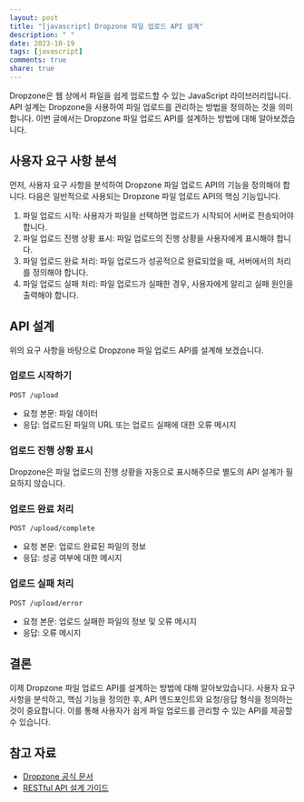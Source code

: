 ```yaml
---
layout: post
title: "[javascript] Dropzone 파일 업로드 API 설계"
description: " "
date: 2023-10-19
tags: [javascript]
comments: true
share: true
---
```


Dropzone은 웹 상에서 파일을 쉽게 업로드할 수 있는 JavaScript 라이브러리입니다. API 설계는 Dropzone을 사용하여 파일 업로드를 관리하는 방법을 정의하는 것을 의미합니다. 이번 글에서는 Dropzone 파일 업로드 API를 설계하는 방법에 대해 알아보겠습니다.

## 사용자 요구 사항 분석

먼저, 사용자 요구 사항을 분석하여 Dropzone 파일 업로드 API의 기능을 정의해야 합니다. 다음은 일반적으로 사용되는 Dropzone 파일 업로드 API의 핵심 기능입니다.

1. 파일 업로드 시작: 사용자가 파일을 선택하면 업로드가 시작되어 서버로 전송되어야 합니다.
2. 파일 업로드 진행 상황 표시: 파일 업로드의 진행 상황을 사용자에게 표시해야 합니다.
3. 파일 업로드 완료 처리: 파일 업로드가 성공적으로 완료되었을 때, 서버에서의 처리를 정의해야 합니다.
4. 파일 업로드 실패 처리: 파일 업로드가 실패한 경우, 사용자에게 알리고 실패 원인을 출력해야 합니다.

## API 설계

위의 요구 사항을 바탕으로 Dropzone 파일 업로드 API를 설계해 보겠습니다.

### 업로드 시작하기

```
POST /upload
```

- 요청 본문: 파일 데이터
- 응답: 업로드된 파일의 URL 또는 업로드 실패에 대한 오류 메시지

### 업로드 진행 상황 표시

Dropzone은 파일 업로드의 진행 상황을 자동으로 표시해주므로 별도의 API 설계가 필요하지 않습니다.

### 업로드 완료 처리

```
POST /upload/complete
```

- 요청 본문: 업로드 완료된 파일의 정보
- 응답: 성공 여부에 대한 메시지

### 업로드 실패 처리

```
POST /upload/error
```

- 요청 본문: 업로드 실패한 파일의 정보 및 오류 메시지
- 응답: 오류 메시지

## 결론

이제 Dropzone 파일 업로드 API를 설계하는 방법에 대해 알아보았습니다. 사용자 요구 사항을 분석하고, 핵심 기능을 정의한 후, API 엔드포인트와 요청/응답 형식을 정의하는 것이 중요합니다. 이를 통해 사용자가 쉽게 파일 업로드를 관리할 수 있는 API를 제공할 수 있습니다.

## 참고 자료

- [Dropzone 공식 문서](https://www.dropzonejs.com/)
- [RESTful API 설계 가이드](https://restfulapi.net/)
